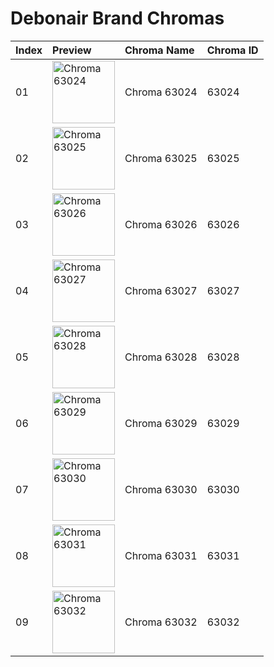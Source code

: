 # Debonair Brand Chromas

| Index | Preview | Chroma Name | Chroma ID |
|:---|:---|:---|:---|
| 01 | <img src='https://raw.communitydragon.org/latest/plugins/rcp-be-lol-game-data/global/default/v1/champion-chroma-images/63/63024.png' alt='Chroma 63024' width='100'> | Chroma 63024 | 63024 |
| 02 | <img src='https://raw.communitydragon.org/latest/plugins/rcp-be-lol-game-data/global/default/v1/champion-chroma-images/63/63025.png' alt='Chroma 63025' width='100'> | Chroma 63025 | 63025 |
| 03 | <img src='https://raw.communitydragon.org/latest/plugins/rcp-be-lol-game-data/global/default/v1/champion-chroma-images/63/63026.png' alt='Chroma 63026' width='100'> | Chroma 63026 | 63026 |
| 04 | <img src='https://raw.communitydragon.org/latest/plugins/rcp-be-lol-game-data/global/default/v1/champion-chroma-images/63/63027.png' alt='Chroma 63027' width='100'> | Chroma 63027 | 63027 |
| 05 | <img src='https://raw.communitydragon.org/latest/plugins/rcp-be-lol-game-data/global/default/v1/champion-chroma-images/63/63028.png' alt='Chroma 63028' width='100'> | Chroma 63028 | 63028 |
| 06 | <img src='https://raw.communitydragon.org/latest/plugins/rcp-be-lol-game-data/global/default/v1/champion-chroma-images/63/63029.png' alt='Chroma 63029' width='100'> | Chroma 63029 | 63029 |
| 07 | <img src='https://raw.communitydragon.org/latest/plugins/rcp-be-lol-game-data/global/default/v1/champion-chroma-images/63/63030.png' alt='Chroma 63030' width='100'> | Chroma 63030 | 63030 |
| 08 | <img src='https://raw.communitydragon.org/latest/plugins/rcp-be-lol-game-data/global/default/v1/champion-chroma-images/63/63031.png' alt='Chroma 63031' width='100'> | Chroma 63031 | 63031 |
| 09 | <img src='https://raw.communitydragon.org/latest/plugins/rcp-be-lol-game-data/global/default/v1/champion-chroma-images/63/63032.png' alt='Chroma 63032' width='100'> | Chroma 63032 | 63032 |
